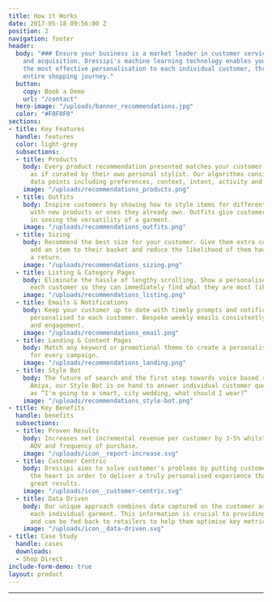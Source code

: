 ```yaml
---
title: How it Works
date: 2017-05-18 09:56:00 Z
position: 2
navigation: footer
header:
  body: "### Ensure your business is a market leader in customer service, loyalty
    and acquisition. Dressipi's machine learning technology enables you to provide
    the most effective personalisation to each individual customer, throughout their
    entire shopping journey."
  button:
    copy: Book a Demo
    url: "/contact"
  hero-image: "/uploads/banner_recommendations.jpg"
  color: "#F0F0F0"
sections:
- title: Key Features
  handle: features
  color: light-grey
  subsections:
  - title: Products
    body: Every product recommendation presented matches your customer’s preferences
      as if curated by their own personal stylist. Our algorithms consider multiple
      data points including preferences, context, intent, activity and trend sentiment.
    image: "/uploads/recommendations_products.png"
  - title: Outfits
    body: Inspire customers by showing how to style items for different occasions
      with new products or ones they already own. Outfits give customers the confidence
      in seeing the versatility of a garment.
    image: "/uploads/recommendations_outfits.png"
  - title: Sizing
    body: Recommend the best size for your customer. Give them extra confidence to
      add an item to their basket and reduce the likelihood of them having to make
      a return.
    image: "/uploads/recommendations_sizing.png"
  - title: Listing & Category Pages
    body: Eliminate the hassle of lengthy scrolling. Show a personalised listing for
      each customer so they can immediately find what they are most likely to buy.
    image: "/uploads/recommendations_listing.png"
  - title: Emails & Notifications
    body: Keep your customer up to date with timely prompts and notifications completely
      personalised to each customer. Bespoke weekly emails consistently increase retention
      and engagement.
    image: "/uploads/recommendations_email.png"
  - title: Landing & Content Pages
    body: Match any keyword or promotional theme to create a personalised alternative
      for every campaign.
    image: "/uploads/recommendations_landing.png"
  - title: Style Bot
    body: The future of search and the first step towards voice based recommendations.
      Amiya, our Style Bot is on hand to answer individual customer questions such
      as “I'm going to a smart, city wedding, what should I wear?”
    image: "/uploads/recommendations_style-bot.png"
- title: Key Benefits
  handle: benefits
  subsections:
  - title: Proven Results
    body: Increases net incremental revenue per customer by 3-5% whilst also increasing
      AOV and frequency of purchase.
    image: "/uploads/icon__report-increase.svg"
  - title: Customer Centric
    body: Dressipi aims to solve customer's problems by putting customer needs at
      the heart in order to deliver a truly personalised experience that delivers
      great results.
    image: "/uploads/icon__customer-centric.svg"
  - title: Data Driven
    body: Our unique approach combines data captured on the customer as well as on
      each individual garment. This information is crucial to providing true personalisation,
      and can be fed back to retailers to help them optimise key metrics.
    image: "/uploads/icon__data-driven.svg"
- title: Case Study
  handle: cases
  downloads:
  - Shop Direct
include-form-demo: true
layout: product
---
```



---

